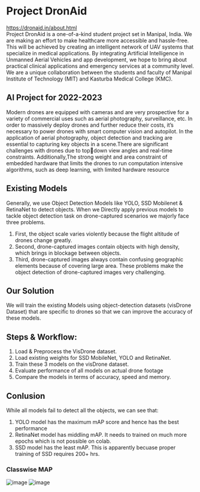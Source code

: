 # Project DronAid
https://dronaid.in/about.html <br>
Project DronAid is a one-of-a-kind student project set in Manipal, India. We are making an effort to make healthcare more accessible and hassle-free. This will be achieved by creating an intelligent network of UAV systems that specialize in medical applications. By integrating Artificial Intelligence in Unmanned Aerial Vehicles and app development, we hope to bring about practical clinical applications and emergency services at a community level. We are a unique collaboration between the students and faculty of Manipal Institute of Technology (MIT) and Kasturba Medical College (KMC).

## AI Project for 2022-2023
Modern drones are equipped with cameras and are very prospective for a variety of commercial uses such as aerial 
photography, surveillance, etc. In order to massively deploy drones and further reduce their costs, it’s necessary to 
power drones with smart computer vision and autopilot. In the application of aerial photography, object detection 
and tracking are essential to capturing key objects in a scene.There are significant challenges with drones due to topdown view angles and real-time constraints. Additionally,The strong weight and area constraint of embedded 
hardware that limits the drones to run computation intensive algorithms, such as deep learning, with limited 
hardware resource

## Existing Models
Generally, we use Object Detection Models like YOLO, SSD Mobilenet & RetinaNet to detect objects.
When we Directly apply previous models to tackle object detection task on drone-captured scenarios we majorly 
face three problems.
1. First, the object scale varies violently because the flight altitude of drones change greatly.
2. Second, drone-captured images contain objects with high density, which brings in blockage between objects.
3. Third, drone-captured images always contain confusing geographic elements because of covering large area. 
These problems make the object detection of drone-captured images very challenging.

## Our Solution
We will train the existing Models using object-detection datasets (visDrone Dataset) that are specific to drones so 
that we can improve the accuracy of these models.

## Steps & Workflow:
1. Load & Preprocess the VisDrone dataset.
2. Load existing weights for SSD MobileNet, YOLO and RetinaNet.
3. Train these 3 models on the visDrone dataset.
4. Evaluate performance of all models on actual drone footage
5. Compare the models in terms of accuracy, speed and memory.

## Conlusion
While all models fail to detect all the objects, we can see that:
1. YOLO model has the maximum mAP score and hence has the best performance
2. RetinaNet model has middling mAP. It needs to trained on much more epochs which is not possible on colab.
3. SSD model has the least mAP. This is apparently becuase proper training of SSD requires 200+ hrs.
### Classwise MAP
![image](https://github.com/user-attachments/assets/494250f4-119f-46b0-8d7a-e04da4d8f0bf)
![image](https://github.com/user-attachments/assets/dc85936f-41c4-4243-b0a8-c01369d99a44)


